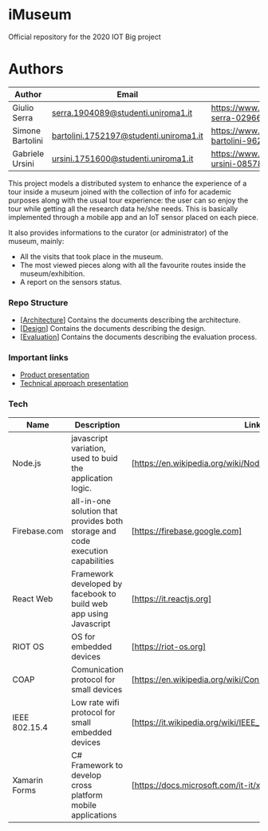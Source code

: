 # iMuseum
Official repository for the 2020 IOT Big project


# Authors
| Author |Email| Linkedin |
| ------ | ------ |------|
| Giulio Serra| serra.1904089@studenti.uniroma1.it|https://www.linkedin.com/in/giulio-serra-02966b151/ |
| Simone Bartolini| bartolini.1752197@studenti.uniroma1.it|https://www.linkedin.com/in/simone-bartolini-9628561a3 |
| Gabriele Ursini| ursini.1751600@studenti.uniroma1.it|https://www.linkedin.com/in/gabriele-ursini-08578a1a3/ |

This project models a distributed system to enhance the experience of a tour inside a museum joined with the collection of info for academic purposes along with the usual tour experience: the user can so enjoy the tour while getting all the research data he/she needs. This is basically implemented through a mobile app and an IoT sensor placed on each piece.

It also provides informations to the curator (or administrator) of the museum, mainly:

- All the visits that took place in the museum.
- The most viewed pieces along with all the favourite routes inside the museum/exhibition.
- A report on the sensors status.

### Repo Structure

* [[Architecture](https://github.com/Giulio64/IOT2020BigProject/tree/master/Architecture)] Contains the documents describing the architecture.
* [[Design](https://github.com/Giulio64/IOT2020BigProject/tree/master/Design)] Contains the documents describing the design.
* [[Evaluation](https://github.com/Giulio64/IOT2020BigProject/tree/master/Evaluation)] Contains the documents describing the evaluation process.

### Important links

* [Product presentation](https://youtu.be/Y6-fTJBDDO8)
* [Technical approach presentation](https://youtu.be/nDMt7QFnYCQ)

### Tech

| Name |Description | Link |
| ------ | ------ |------|
| Node.js | javascript variation, used to buid the application logic.|[https://en.wikipedia.org/wiki/Node.js] |
| Firebase.com |all-in-one solution that provides both storage and code execution capabilities| [https://firebase.google.com]
| React Web| Framework developed by facebook to build web app using Javascript |[https://it.reactjs.org] |
| RIOT OS| OS for embedded devices|[https://riot-os.org] |
| COAP|Comunication protocol for small devices|[https://en.wikipedia.org/wiki/Constrained_Application_Protocol] |
|IEEE 802.15.4|Low rate wifi protocol for small embedded devices |[https://it.wikipedia.org/wiki/IEEE_802.15.4] |
| Xamarin Forms|C# Framework to develop cross platform mobile applications|[https://docs.microsoft.com/it-it/xamarin/xamarin-forms/] |
